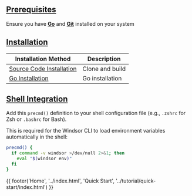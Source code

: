 
## [Prerequisites](#prerequisites)
Ensure you have **[Go](https://golang.org/doc/install)** and **[Git](https://git-scm.com/book/en/v2/Getting-Started-Installing-Git)** installed on your system

## [Installation](#installation)
| Installation Method          | Description         |
|------------------------------|---------------------|
| [Source Code Installation](./source-code-installation.md) | Clone and build        |
| [Go Installation](./go-installation.md)   | Go installation     |


## [Shell Integration](#shell-integration)

Add this `precmd()` definition to your shell configuration file (e.g., `.zshrc` for Zsh or `.bashrc` for Bash).

This is required for the Windsor CLI to load environment variables automatically in the shell:

```bash
precmd() {
  if command -v windsor >/dev/null 2>&1; then
    eval "$(windsor env)"
  fi
}
```

<div>
{{ footer('Home', '../index.html', 'Quick Start', '../tutorial/quick-start/index.html') }}
</div>

<script>
  document.getElementById('previousButton').addEventListener('click', function() {
    window.location.href = 'index.html'; 
  });

  document.getElementById('nextButton').addEventListener('click', function() {
    window.location.href = '../tutorial/quick-start/index.html'; 
  });
</script>
